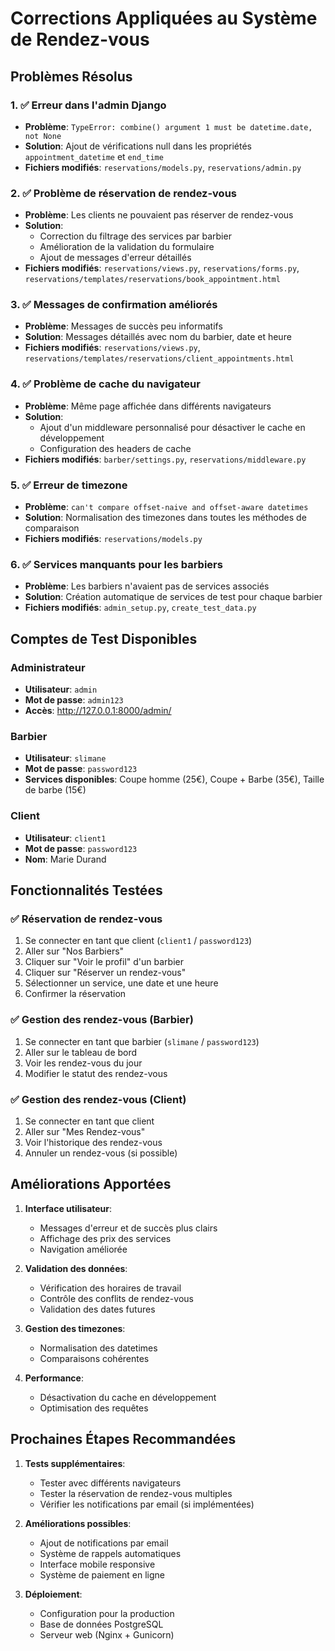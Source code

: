 # Corrections Appliquées au Système de Rendez-vous

## Problèmes Résolus

### 1. ✅ Erreur dans l'admin Django
- **Problème**: `TypeError: combine() argument 1 must be datetime.date, not None`
- **Solution**: Ajout de vérifications null dans les propriétés `appointment_datetime` et `end_time`
- **Fichiers modifiés**: `reservations/models.py`, `reservations/admin.py`

### 2. ✅ Problème de réservation de rendez-vous
- **Problème**: Les clients ne pouvaient pas réserver de rendez-vous
- **Solution**: 
  - Correction du filtrage des services par barbier
  - Amélioration de la validation du formulaire
  - Ajout de messages d'erreur détaillés
- **Fichiers modifiés**: `reservations/views.py`, `reservations/forms.py`, `reservations/templates/reservations/book_appointment.html`

### 3. ✅ Messages de confirmation améliorés
- **Problème**: Messages de succès peu informatifs
- **Solution**: Messages détaillés avec nom du barbier, date et heure
- **Fichiers modifiés**: `reservations/views.py`, `reservations/templates/reservations/client_appointments.html`

### 4. ✅ Problème de cache du navigateur
- **Problème**: Même page affichée dans différents navigateurs
- **Solution**: 
  - Ajout d'un middleware personnalisé pour désactiver le cache en développement
  - Configuration des headers de cache
- **Fichiers modifiés**: `barber/settings.py`, `reservations/middleware.py`

### 5. ✅ Erreur de timezone
- **Problème**: `can't compare offset-naive and offset-aware datetimes`
- **Solution**: Normalisation des timezones dans toutes les méthodes de comparaison
- **Fichiers modifiés**: `reservations/models.py`

### 6. ✅ Services manquants pour les barbiers
- **Problème**: Les barbiers n'avaient pas de services associés
- **Solution**: Création automatique de services de test pour chaque barbier
- **Fichiers modifiés**: `admin_setup.py`, `create_test_data.py`

## Comptes de Test Disponibles

### Administrateur
- **Utilisateur**: `admin`
- **Mot de passe**: `admin123`
- **Accès**: http://127.0.0.1:8000/admin/

### Barbier
- **Utilisateur**: `slimane`
- **Mot de passe**: `password123`
- **Services disponibles**: Coupe homme (25€), Coupe + Barbe (35€), Taille de barbe (15€)

### Client
- **Utilisateur**: `client1`
- **Mot de passe**: `password123`
- **Nom**: Marie Durand

## Fonctionnalités Testées

### ✅ Réservation de rendez-vous
1. Se connecter en tant que client (`client1` / `password123`)
2. Aller sur "Nos Barbiers"
3. Cliquer sur "Voir le profil" d'un barbier
4. Cliquer sur "Réserver un rendez-vous"
5. Sélectionner un service, une date et une heure
6. Confirmer la réservation

### ✅ Gestion des rendez-vous (Barbier)
1. Se connecter en tant que barbier (`slimane` / `password123`)
2. Aller sur le tableau de bord
3. Voir les rendez-vous du jour
4. Modifier le statut des rendez-vous

### ✅ Gestion des rendez-vous (Client)
1. Se connecter en tant que client
2. Aller sur "Mes Rendez-vous"
3. Voir l'historique des rendez-vous
4. Annuler un rendez-vous (si possible)

## Améliorations Apportées

1. **Interface utilisateur**:
   - Messages d'erreur et de succès plus clairs
   - Affichage des prix des services
   - Navigation améliorée

2. **Validation des données**:
   - Vérification des horaires de travail
   - Contrôle des conflits de rendez-vous
   - Validation des dates futures

3. **Gestion des timezones**:
   - Normalisation des datetimes
   - Comparaisons cohérentes

4. **Performance**:
   - Désactivation du cache en développement
   - Optimisation des requêtes

## Prochaines Étapes Recommandées

1. **Tests supplémentaires**:
   - Tester avec différents navigateurs
   - Tester la réservation de rendez-vous multiples
   - Vérifier les notifications par email (si implémentées)

2. **Améliorations possibles**:
   - Ajout de notifications par email
   - Système de rappels automatiques
   - Interface mobile responsive
   - Système de paiement en ligne

3. **Déploiement**:
   - Configuration pour la production
   - Base de données PostgreSQL
   - Serveur web (Nginx + Gunicorn)
